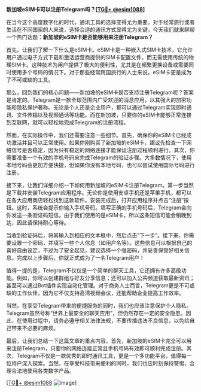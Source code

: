 **新加坡eSIM卡可以注册Telegram吗？[[TG💪+ @esim1088](https://t.me/s/esim1088)]**

在当今这个高度数字化的时代，通讯工具的选择变得尤为重要。对于经常旅行或者生活在不同国家的人来说，选择合适的通讯方式显得尤为关键。今天我们就来聊聊一个热门话题：**新加坡的eSIM卡是否能够用来注册Telegram？**

首先，让我们了解一下什么是eSIM卡。eSIM卡是一种嵌入式SIM卡技术，它允许用户通过电子方式下载和激活运营商提供的SIM卡配置文件，而无需使用传统的物理SIM卡。这种技术为用户提供了极大的便利性，尤其是在频繁更换设备或需要同时使用多个号码的情况下。对于那些经常跨国旅行的人士来说，eSIM卡更是成为了不可或缺的工具。

那么，回到我们的核心问题——新加坡的eSIM卡是否支持注册Telegram呢？答案是肯定的。Telegram是一款全球范围内广受欢迎的消息应用，以其强大的加密功能和隐私保护著称。无论是个人还是企业用户，都可以通过Telegram实现即时通讯、文件传输以及视频通话等功能。而在新加坡，只要你的eSIM卡能够正常连接到互联网，就可以轻松地完成Telegram的注册流程。

然而，在实际操作中，我们还需要注意一些细节。首先，确保你的eSIM卡已经成功激活并且可以正常使用。如果你刚购买了新加坡的eSIM卡，建议先检查一下网络信号是否稳定，因为只有稳定的网络连接才能保证注册过程顺利进行。其次，你需要准备一个有效的手机号码来完成Telegram的验证步骤。大多数情况下，使用本地号码会更加方便快捷，但如果你没有本地号码，也可以尝试使用国际号码进行注册。

接下来，让我们详细介绍一下如何用新加坡的eSIM卡注册Telegram。第一步当然是下载并安装Telegram应用程序。无论你是使用安卓手机还是苹果手机，都可以在各大应用商店轻松找到这款软件。安装完成后，打开应用程序并点击“注册”按钮。这时，系统会提示你输入手机号码。填写正确的手机号码后，Telegram会向你发送一条验证码短信。由于我们使用的是eSIM卡，所以这条短信可能会稍晚到达，因此请保持耐心等待。

当收到验证码后，将其输入到相应的文本框中，然后点击“下一步”。接下来，你需要设置一个密码，并填写一些个人信息（如用户名等）。这些信息可以根据自己的喜好自由设定，不过为了安全起见，建议选择一个强密码，并妥善保管好相关信息。完成以上步骤后，你就正式成为了一名Telegram用户！

值得一提的是，Telegram不仅仅是一个简单的聊天工具，它还拥有许多高级功能。例如，你可以创建群组与好友分享信息；还可以加入公共频道获取最新资讯；甚至可以通过Bot插件实现自动化管理。对于商务人士而言，Telegram更是不可或缺的工作伙伴，因为它不仅支持高清视频会议，还能帮助企业提高工作效率。

当然，在享受Telegram带来的便捷服务的同时，我们也应该注意保护个人隐私。Telegram虽然号称“世界上最安全的聊天应用”，但仍然存在一定的安全隐患。因此，在使用过程中，请务必遵守相关法律法规，不要传播违法不良信息，以免给自己带来不必要的麻烦。

最后，让我们总结一下这篇文章的重点内容。首先，新加坡的eSIM卡完全可以用来注册Telegram，只要你的网络连接正常且手机号码有效即可顺利完成注册。其次，Telegram不仅是一款优秀的即时通讯工具，更是一个多功能平台，值得每一位用户深入探索。当然，在享受科技带来便利的同时，我们也应时刻保持警惕，合理合法地使用各类数字产品。

[[TG💪+ @esim1088](https://t.me/s/esim1088) ![Image](https://i.postimg.cc/4NQfJmqS/Snipaste-2025-05-13-00-14-12.png)]